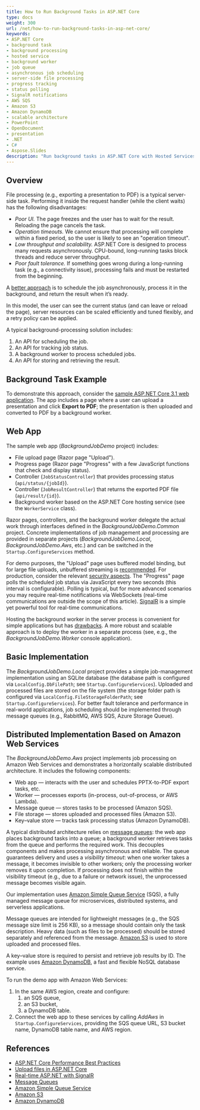 ```yaml
---
title: How to Run Background Tasks in ASP.NET Core
type: docs
weight: 300
url: /net/how-to-run-background-tasks-in-asp-net-core/
keywords:
- ASP.NET Core
- background task
- background processing
- hosted service
- background worker
- job queue
- asynchronous job scheduling
- server-side file processing
- progress tracking
- status polling
- SignalR notifications
- AWS SQS
- Amazon S3
- Amazon DynamoDB
- scalable architecture
- PowerPoint
- OpenDocument
- presentation
- .NET
- C#
- Aspose.Slides
description: "Run background tasks in ASP.NET Core with Hosted Services, job queues and status updates – process and convert PPT, PPTX and ODP using Aspose.Slides."
---
```


## **Overview**

File processing (e.g., exporting a presentation to PDF) is a typical server-side task. Performing it inside the request handler (while the client waits) has the following disadvantages:

- *Poor UI.* The page freezes and the user has to wait for the result. Reloading the page cancels the task.
- *Operation timeouts.* We cannot ensure that processing will complete within a fixed period, so the user is likely to see an "operation timeout".
- *Low throughput and scalability.* ASP.NET Core is designed to process many requests asynchronously. CPU-bound, long-running tasks block threads and reduce server throughput.
- *Poor fault tolerance.* If something goes wrong during a long-running task (e.g., a connectivity issue), processing fails and must be restarted from the beginning.

A [better approach](https://learn.microsoft.com/en-us/aspnet/core/fundamentals/best-practices?view=aspnetcore-9.0#complete-long-running-tasks-outside-of-http-requests) is to schedule the job asynchronously, process it in the background, and return the result when it’s ready.

In this model, the user can see the current status (and can leave or reload the page), server resources can be scaled efficiently and tuned flexibly, and a retry policy can be applied.

A typical background-processing solution includes:

1. An API for scheduling the job.
1. An API for tracking job status.
1. A background worker to process scheduled jobs.
1. An API for storing and retrieving the result.

## **Background Task Example**

To demonstrate this approach, consider the [sample ASP.NET Core 3.1 web application](./BackgroundJobDemo.zip). The app includes a page where a user can upload a presentation and click **Export to PDF**; the presentation is then uploaded and converted to PDF by a background worker.

## **Web App**

The sample web app (*BackgroundJobDemo* project) includes:

- File upload page (Razor page "Upload").
- Progress page (Razor page "Progress" with a few JavaScript functions that check and display status).
- Controller (`JobStatusController`) that provides processing status (`api/status/{jobId}`).
- Controller (`JobResultController`) that returns the exported PDF file (`api/result/{id}`).
- Background worker based on the ASP.NET Core hosting service (see the `WorkerService` class).

Razor pages, controllers, and the background worker delegate the actual work through interfaces defined in the *BackgroundJobDemo.Common* project. Concrete implementations of job management and processing are provided in separate projects (*BackgroundJobDemo.Local*, *BackgroundJobDemo.Aws*, etc.) and can be switched in the `Startup.ConfigureServices` method.

For demo purposes, the "Upload" page uses buffered model binding, but for large file uploads, unbuffered streaming is [recommended](https://docs.microsoft.com/en-us/aspnet/core/mvc/models/file-uploads). For production, consider the relevant [security aspects](https://docs.microsoft.com/en-us/aspnet/core/mvc/models/file-uploads#security-considerations). The "Progress" page polls the scheduled job status via JavaScript every two seconds (this interval is configurable). Polling is typical, but for more advanced scenarios you may require real-time notifications via WebSockets (real-time communications are outside the scope of this article). [SignalR](https://dotnet.microsoft.com/apps/aspnet/signalr) is a simple yet powerful tool for real-time communications.

Hosting the background worker in the server process is convenient for simple applications but has [drawbacks](https://haacked.com/archive/2011/10/16/the-dangers-of-implementing-recurring-background-tasks-in-asp-net.aspx). A more robust and scalable approach is to deploy the worker in a separate process (see, e.g., the *BackgroundJobDemo.Worker* console application).

## **Basic Implementation**

The *BackgroundJobDemo.Local* project provides a simple job-management implementation using an SQLite database (the database path is configured via `LocalConfig.DbFilePath`; see `Startup.ConfigureServices`). Uploaded and processed files are stored on the file system (the storage folder path is configured via `LocalConfig.FileStorageFolderPath`; see `Startup.ConfigureServices`). For better fault tolerance and performance in real-world applications, job scheduling should be implemented through message queues (e.g., RabbitMQ, AWS SQS, Azure Storage Queue).

## **Distributed Implementation Based on Amazon Web Services**

The *BackgroundJobDemo.Aws* project implements job processing on Amazon Web Services and demonstrates a horizontally scalable distributed architecture. It includes the following components:

- Web app — interacts with the user and schedules PPTX-to-PDF export tasks, etc.
- Worker — processes exports (in-process, out-of-process, or AWS Lambda).
- Message queue — stores tasks to be processed (Amazon SQS).
- File storage — stores uploaded and processed files (Amazon S3).
- Key–value store — tracks task processing status (Amazon DynamoDB).

A typical distributed architecture relies on [message queues](https://aws.amazon.com/message-queue/): the web app places background tasks into a queue; a background worker retrieves tasks from the queue and performs the required work. This decouples components and makes processing asynchronous and reliable. The queue guarantees delivery and uses a *visibility timeout*: when one worker takes a message, it becomes invisible to other workers; only the processing worker removes it upon completion. If processing does not finish within the visibility timeout (e.g., due to a failure or network issue), the unprocessed message becomes visible again.

Our implementation uses [Amazon Simple Queue Service](https://aws.amazon.com/sqs/) (SQS), a fully managed message queue for microservices, distributed systems, and serverless applications.

Message queues are intended for lightweight messages (e.g., the SQS message size limit is 256 KB), so a message should contain only the task description. Heavy data (such as files to be processed) should be stored separately and referenced from the message. [Amazon S3](https://aws.amazon.com/s3/) is used to store uploaded and processed files.

A key–value store is required to persist and retrieve job results by ID. The example uses [Amazon DynamoDB](https://aws.amazon.com/dynamodb/), a fast and flexible NoSQL database service.

To run the demo app with Amazon Web Services:

1. In the same AWS region, create and configure:
   1. an SQS queue,
   1. an S3 bucket,
   1. a DynamoDB table.
1. Connect the web app to these services by calling *AddAws* in `Startup.ConfigureServices`, providing the SQS queue URL, S3 bucket name, DynamoDB table name, and AWS region.

## **References**

- [ASP.NET Core Performance Best Practices](https://docs.microsoft.com/en-us/aspnet/core/performance/performance-best-practices)
- [Upload files in ASP.NET Core](https://docs.microsoft.com/en-us/aspnet/core/mvc/models/file-uploads)
- [Real-time ASP.NET with SignalR](https://dotnet.microsoft.com/apps/aspnet/signalr)
- [Message Queues](https://aws.amazon.com/message-queue/)
- [Amazon Simple Queue Service](https://aws.amazon.com/sqs/)
- [Amazon S3](https://aws.amazon.com/s3/)
- [Amazon DynamoDB](https://aws.amazon.com/dynamodb/)
